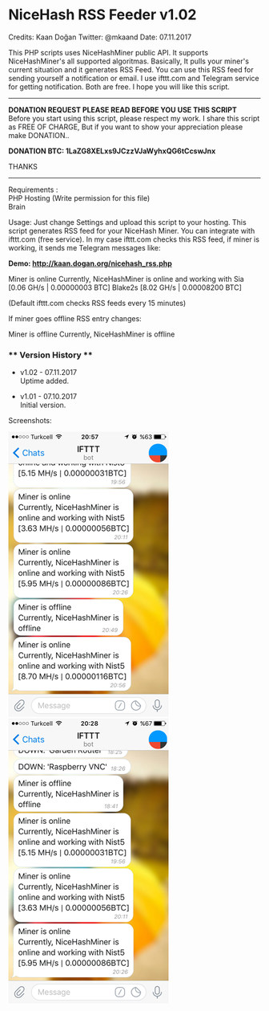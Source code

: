 # NiceHash RSS Feeder v1.02

Credits: Kaan Doğan Twitter: @mkaand
Date: 07.11.2017

This PHP scripts uses NiceHashMiner public API.
It supports NiceHashMiner's all supported algoritmas.
Basically, It pulls your miner's current situation and
it generates RSS Feed. You can use this RSS feed for sending yourself a notification
or email. I use ifttt.com and Telegram service for getting notification.
Both are free. I hope you will like this script.

***************************************************************************
**DONATION REQUEST PLEASE READ BEFORE YOU USE THIS SCRIPT**<br>
Before you start using this script, please respect my work. 
I share this script as FREE OF CHARGE,
But if you want to show your appreciation please make DONATION..

<b>DONATION BTC: 1LaZG8XELxs9JCzzVJaWyhxQG6tCcswJnx</b>

THANKS
****************************************************************************

Requirements :
<br>PHP Hosting (Write permission for this file)
<br>Brain

Usage:
Just change Settings and upload this script to your hosting.
This script generates RSS feed for your NiceHash Miner. 
You can integrate with ifttt.com (free service). 
In my case ifttt.com checks this RSS feed, if miner is working,
it sends me Telegram messages like:

<b>Demo: http://kaan.dogan.org/nicehash_rss.php</b>

Miner is online
Currently, NiceHashMiner is online and working with 
Sia [0.06 GH/s | 0.00000003 BTC] Blake2s [8.02 GH/s | 0.00008200 BTC]

(Default ifttt.com checks RSS feeds every 15 minutes)

If miner goes offline RSS entry changes:

Miner is offline
Currently, NiceHashMiner is offline

### ** Version History **

* v1.02 - 07.11.2017<br>
Uptime added.
  
* v1.01 - 07.10.2017<br>
Initial version.

Screenshots:

![Screenshot #1](/screenshot-1.png?raw=true "Screenshot #1")
![Screenshot #2](/screenshot-2.png?raw=true "Screenshot #2")
